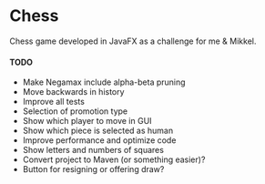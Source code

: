 # Chess
Chess game developed in JavaFX as a challenge for me & Mikkel.

#### TODO
- Make Negamax include alpha-beta pruning
- Move backwards in history
- Improve all tests
- Selection of promotion type
- Show which player to move in GUI
- Show which piece is selected as human
- Improve performance and optimize code
- Show letters and numbers of squares
- Convert project to Maven (or something easier)?
- Button for resigning or offering draw?
